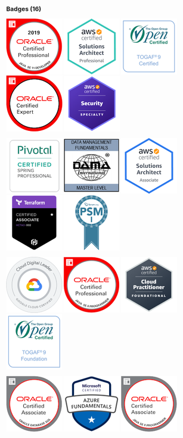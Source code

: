 ### Badges (16)

[![oracle-certified-professional-11](images/oracle-certified-professional-java-se-11-developer.png)](https://www.youracclaim.com/badges/e7b6cbd9-ab31-4650-8617-dcc4ebf03dc2/public_url)
[![awssap](images/awssap.png)](https://www.youracclaim.com/badges/509f8363-1cb7-44bd-97f7-148b89f4973e/public_url)
[![togaf9-certified](images/badge-togaf9-certified.png)](https://www.credly.com/badges/49108db4-878b-4d8f-b4d0-ad4f076a05ee)
[![oracle-certified-expert](images/oracle-certified-expert-java-ee-6-web-component-developer.png)](https://www.youracclaim.com/badges/854e1c22-2819-431d-a2cd-f7fe03a62c3e/public_url)
[![aws-security](images/aws-security.png)](https://www.credly.com/badges/4a8a5155-1270-46c6-a037-2d608658ba1d)

[![spring](images/spring.png)](http://bcert.me/sprnwajhq)
[![dama](images/data-management-fundamentals-master.png)](https://api.badgr.io/public/assertions/pqpB83d_R9O5FjjLoD3VRw)
[![awssaa](images/awssaa.png)](https://www.youracclaim.com/badges/48fa1990-beec-49df-9682-ce7074629231/public_url)
[![terraform-associate](images/terraform.png)](https://www.credly.com/badges/002534e6-e1c8-4989-a67f-6370e7c272c0)
[![psmi](images/psmi.png)](https://www.credly.com/badges/15175dee-2740-4432-b209-5b87bd8d56f5/public_url)

[![cdl](images/cloud_digital_leader.png)](https://www.credential.net/5a41862f-2564-431a-a519-2daa8fd6fb73)
[![oracle-certified-professional-8](images/oracle-certified-professional-java-se-8-programmer.png)](https://www.youracclaim.com/badges/b02532dc-bcec-4622-a9e6-1a03df9fbe5b/public_url)
[![awscpf](images/awscpf.png)](https://www.credly.com/badges/be1d6e75-e9ee-497c-b838-02ba4446b91e)
[![togaf9-foundation](images/badge-togaf9-foundation.png)](https://www.credly.com/badges/cc6e02ed-3958-4451-8e76-97e24d19bb1a)

[![oracle-database-sql-certified-associate](images/oracle-database-sql-certified-associate.png)](https://www.youracclaim.com/badges/1e154615-41ee-4933-a1a9-c27459055de3/public_url)
[![azure-fundamentals](images/azure-fundamentals.png)](https://www.credly.com/badges/653565a5-bb20-45ad-96dd-cdd6bdf77e70/public_url)
[![oracle-certified-associate](images/oracle-certified-associate-java-se-8-programmer.png)](https://www.youracclaim.com/badges/21580ed4-a2f5-4f05-92b6-d4773f1dae1a/public_url)
